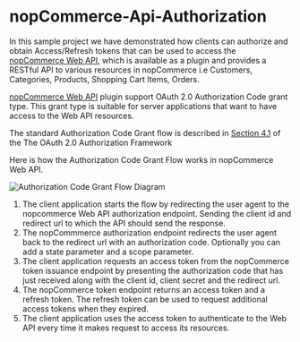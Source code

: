 # nopCommerce-Api-Authorization

In this sample project we have demonstrated how clients can authorize and obtain Access/Refresh tokens that can be used to access the [nopCommerce Web API](https://github.com/SevenSpikes/nopCommerce/tree/Web-Api-3.70), which is available as a plugin and provides a RESTful API to various resources in nopCommerce i.e Customers, Categories, Products, Shopping Cart Items, Orders.

[nopCommerce Web API](https://github.com/SevenSpikes/nopCommerce/tree/Web-Api-3.70) plugin support OAuth 2.0 Authorization Code grant type. This grant type is suitable for server applications that want to have access to the Web API resources.

The standard Authorization Code Grant flow is described in [Section 4.1](http://tools.ietf.org/html/rfc6749#section-4.1) of the The OAuth 2.0 Authorization Framework

Here is how the Authorization Code Grant Flow works in nopCommerce Web API.

![Authorization Code Grant Flow Diagram](https://github.com/SevenSpikes/nopCommerce-Api-Authorization/blob/master/diagram.jpg "Authorization Code Grant Flow Diagram")

1. The client application starts the flow by redirecting the user agent to the nopcommerce Web API authorization endpoint. Sending the client id and redirect url to which the API should send the response.
2. The nopCommmerce authorization endpoint redirects the user agent back to the redirect url with an authorization code. Optionally you can add a state parameter and a scope parameter.
3. The client application requests an access token from the nopCommerce token issuance endpoint by presenting the authorization code that has just received along with the client id, client secret and the redirect url.
4. The nopCommerce token endpoint returns an access token and a refresh token. The refresh token can be used to request additional access tokens when they expired.
5. The client application uses the access token to authenticate to the Web API every time it makes request to access its resources.



